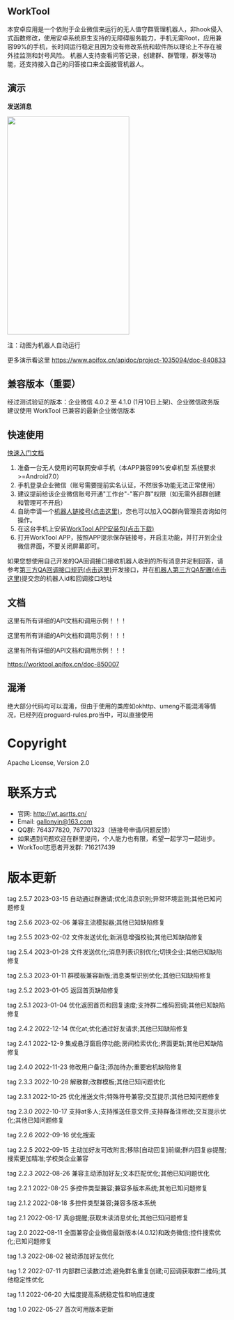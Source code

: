 ## WorkTool

本安卓应用是一个依附于企业微信来运行的无人值守群管理机器人，非hook侵入式函数修改，使用安卓系统原生支持的无障碍服务能力，手机无需Root，应用兼容99%的手机，长时间运行稳定且因为没有修改系统和软件所以理论上不存在被外挂监测和封号风险。
机器人支持查看问答记录，创建群、群管理，群发等功能，还支持接入自己的问答接口来全面接管机器人。

## 演示

**发送消息**

<img src="https://github.com/gallonyin/worktool/blob/master/images/send_message.gif"  height="500" width="280">

注：动图为机器人自动运行

更多演示看这里
https://www.apifox.cn/apidoc/project-1035094/doc-840833

## 兼容版本（重要）

经过测试验证的版本：企业微信 4.0.2 至 4.1.0 (1月10日上架)、企业微信政务版
建议使用 WorkTool 已兼容的最新企业微信版本

## 快速使用

[快速入门文档](https://www.apifox.cn/apidoc/project-1035094/doc-850007)

1. 准备一台无人使用的可联网安卓手机（本APP兼容99%安卓机型 系统要求>=Android7.0）
2. 手机登录企业微信（账号需要提前实名认证，不然很多功能无法正常使用）
3. 建议提前给该企业微信账号开通"工作台"-"客户群"权限（如无需外部群创建和管理可不开启）
4. 自助申请一个[机器人链接号(点击这里)](https://wt.asrtts.cn/regist.html)，您也可以加入QQ群向管理员咨询如何操作。
5. 在这台手机上安装[WorkTool APP安装包(点击下载)](https://cdn.asrtts.cn/uploads/worktool/apk/worktool-2.5.7.apk)
6. 打开WorkTool APP，按照APP提示保存链接号，开启主功能，并打开到企业微信界面，不要关闭屏幕即可。

如果您想使用自己开发的QA回调接口接收机器人收到的所有消息并定制回答，请参考[第三方QA回调接口规范(点击这里)](https://www.apifox.cn/apidoc/project-1035094/doc-861677)开发接口，并在[机器人第三方QA配置(点击这里)](https://www.apifox.cn/apidoc/project-1035094/api-22587884)提交您的机器人id和回调接口地址

## 文档

这里有所有详细的API文档和调用示例！！！

这里有所有详细的API文档和调用示例！！！

这里有所有详细的API文档和调用示例！！！

https://worktool.apifox.cn/doc-850007

## 混淆

绝大部分代码均可以混淆，但由于使用的类库如okhttp、umeng不能混淆等情况，已经列在proguard-rules.pro当中，可以直接使用

#  Copyright

Apache License, Version 2.0

#  联系方式

- 官网: http://wt.asrtts.cn/
- Email: gallonyin@163.com
- QQ群: 764377820, 767701323（链接号申请/问题反馈）
- 如果遇到问题欢迎在群里提问，个人能力也有限，希望一起学习一起进步。
- WorkTool志愿者开发群: 716217439

# 版本更新

tag 2.5.7 2023-03-15 自动通过群邀请;优化消息识别;异常环境监测;其他已知问题修复

tag 2.5.6 2023-02-06 兼容主流模拟器;其他已知缺陷修复

tag 2.5.5 2023-02-02 文件发送优化;新消息增强校验;其他已知缺陷修复

tag 2.5.4 2023-01-28 文件发送优化;消息列表识别优化;切换企业;其他已知缺陷修复

tag 2.5.3 2023-01-11 群模板兼容新版;消息类型识别优化;其他已知缺陷修复

tag 2.5.2 2023-01-05 返回首页缺陷修复

tag 2.5.1 2023-01-04 优化返回首页和回复速度;支持群二维码回调;其他已知缺陷修复

tag 2.4.2 2022-12-14 优化at;优化通过好友请求;其他已知缺陷修复

tag 2.4.1 2022-12-9 集成悬浮窗启停功能;房间检索优化;界面更新;其他已知缺陷修复

tag 2.4.0 2022-11-23 修改用户备注;添加待办;重要宕机缺陷修复

tag 2.3.3 2022-10-28 解散群;改群模板;其他已知问题优化

tag 2.3.1 2022-10-25 优化推送文件;特殊符号兼容;交互提示;其他已知问题修复

tag 2.3.0 2022-10-17 支持at多人;支持推送任意文件;支持群备注修改;交互提示优化;其他已知问题修复

tag 2.2.6 2022-09-16 优化搜索

tag 2.2.5 2022-09-15 主动加好友可改附言;移除[自动回复]前缀;群内回复@提醒;搜索更加精准;学校类企业兼容

tag 2.2.3 2022-08-26 兼容主动添加好友;文本匹配优化;其他已知问题优化

tag 2.2.1 2022-08-25 多控件类型兼容;兼容多版本系统;其他已知问题修复

tag 2.1.2 2022-08-18 多控件类型兼容;兼容多版本系统

tag 2.1 2022-08-17 真@提醒;获取未读消息优化;其他已知问题修复

tag 2.0 2022-08-11 全面兼容企业微信最新版本(4.0.12)和政务微信;控件搜索优化;已知问题修复

tag 1.3 2022-08-02 被动添加好友优化

tag 1.2 2022-07-11 内部群已读数过滤;避免群名重复创建;可回调获取群二维码;其他稳定性优化

tag 1.1 2022-06-20 大幅度提高系统稳定性和响应速度

tag 1.0 2022-05-27 首次可用版本更新
